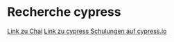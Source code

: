 # Recherche cypress

[Link zu Chai](https://www.chaijs.com/)
[Link zu cypress Schulungen auf cypress.io](https://docs.cypress.io/examples/examples/workshop#Cypress-on-CI)
